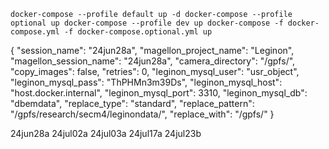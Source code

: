 


`docker-compose --profile default up -d
docker-compose --profile optional up
docker-compose --profile dev up
docker-compose -f docker-compose.yml -f docker-compose.optional.yml up`

{
"session_name": "24jun28a",
"magellon_project_name": "Leginon",
"magellon_session_name": "24jun28a",
"camera_directory": "/gpfs/",
"copy_images": false,
"retries": 0,
"leginon_mysql_user": "usr_object",
"leginon_mysql_pass": "ThPHMn3m39Ds",
"leginon_mysql_host": "host.docker.internal",
"leginon_mysql_port": 3310,
"leginon_mysql_db": "dbemdata",
"replace_type": "standard",
"replace_pattern": "/gpfs/research/secm4/leginondata/",
"replace_with": "/gpfs/"
}


24jun28a  24jul02a  24jul03a 24jul17a 24jul23b

